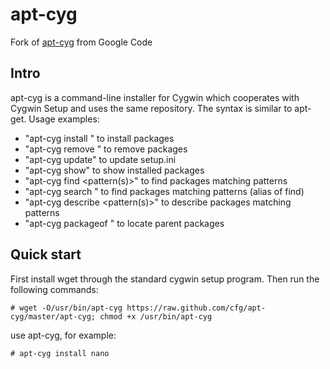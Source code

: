 apt-cyg
=======

Fork of [apt-cyg](http://code.google.com/p/apt-cyg/) from Google Code

Intro
-----
apt-cyg is a command-line installer for Cygwin which cooperates with Cygwin Setup and uses the same repository. The syntax is similar to apt-get. Usage examples:

* "apt-cyg install <package names>" to install packages
* "apt-cyg remove <package names>" to remove packages
* "apt-cyg update" to update setup.ini
* "apt-cyg show" to show installed packages
* "apt-cyg find <pattern(s)>" to find packages matching patterns
* "apt-cyg search <patterns>" to find packages matching patterns (alias of find)
* "apt-cyg describe <pattern(s)>" to describe packages matching patterns
* "apt-cyg packageof <commands or files>" to locate parent packages

Quick start
-----------
First install wget through the standard cygwin setup program. Then run the following commands:

    # wget -O/usr/bin/apt-cyg https://raw.github.com/cfg/apt-cyg/master/apt-cyg; chmod +x /usr/bin/apt-cyg

use apt-cyg, for example:

    # apt-cyg install nano
